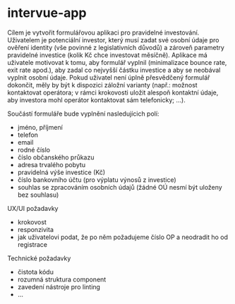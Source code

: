 # intervue-app

Cílem je vytvořit formulářovou aplikaci pro pravidelné investování. Uživatelem je potenciální investor, který musí zadat své osobní údaje pro ověření identity (vše povinné z legislativních důvodů) a zároveň parametry pravidelné investice (kolik Kč chce investovat měsíčně). Aplikace má uživatele motivovat k tomu, aby formulář vyplnil (minimalizace bounce rate, exit rate apod.), aby zadal co nejvyšší částku investice a aby se neobával vyplnit osobní údaje. Pokud uživatel není úplně přesvědčený formulář dokončit, měly by být k dispozici záložní varianty (např.: možnost kontaktovat operátora; v rámci krokovosti uložit alespoň kontaktní údaje, aby investora mohl operátor kontaktovat sám telefonicky; ...).

Součástí formuláře bude vyplnění nasledujícich polí:
- jméno, příjmení
- telefon
- email
- rodné číslo
- číslo občanského průkazu
- adresa trvalého pobytu
- pravidelná výše investice (Kč)
- číslo bankovního účtu (pro výplatu výnosů z investice)
- souhlas se zpracováním osobních údajů (žádné OÚ nesmí být uloženy bez souhlasu)

UX/UI požadavky
- krokovost
- responzivita
- jak uživatelovi podat, že po něm požadujeme číslo OP a neodradit ho od registrace


Technické požadavky
- čistota kódu
- rozumná struktura component
- zavedení nástroje pro linting
- ...


